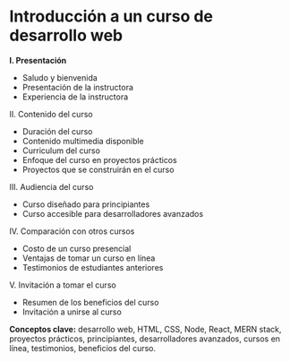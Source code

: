 # Introducción a un curso de desarrollo web

**I. Presentación**

- Saludo y bienvenida
- Presentación de la instructora
- Experiencia de la instructora

II. Contenido del curso

- Duración del curso
- Contenido multimedia disponible
- Curriculum del curso
- Enfoque del curso en proyectos prácticos
- Proyectos que se construirán en el curso

III. Audiencia del curso

- Curso diseñado para principiantes
- Curso accesible para desarrolladores avanzados

IV. Comparación con otros cursos

- Costo de un curso presencial
- Ventajas de tomar un curso en línea
- Testimonios de estudiantes anteriores

V. Invitación a tomar el curso

- Resumen de los beneficios del curso
- Invitación a unirse al curso

**Conceptos clave:** desarrollo web, HTML, CSS, Node, React, MERN stack, 
proyectos prácticos, principiantes, desarrolladores avanzados, cursos en línea, 
testimonios, beneficios del curso.